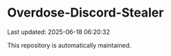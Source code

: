 # Overdose-Discord-Stealer

Last updated: 2025-06-18 06:20:32

This repository is automatically maintained.
